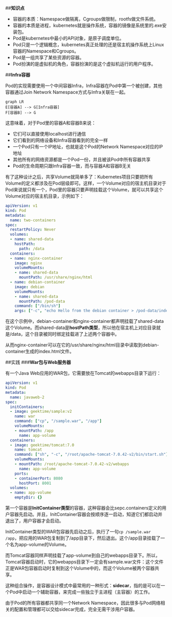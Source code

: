 ##**知识点**
- 容器的本质：Namespace做隔离，Cgroups做限制，rootfs做文件系统。
- 容器的本质是进程，kubernetes就是操作系统，容器的镜像是系统里的.exe安装包。
- Pod是kubernetes中最小的API对象，是原子调度单位。
- Pod只是一个逻辑概念，kubernetes真正处理的还是宿主机操作系统上Linux容器的Namespace和Cgroups。
- Pod是一组共享了某些资源的容器。
- Pod扮演的是虚拟机的角色，容器扮演的是这个虚拟机运行的用户程序。

##**Infra容器**

Pod的实现需要使用一个中间容器Infra，Infra容器在Pod中第一个被创建，其他容器通过Join Network Namespace方式与Infra关联在一起。

```mermaid
graph LR
E[容器A] --> G[Infra容器]    
F[容器B] --> G
```

这意味着，对于Pod里的容器A和容器B来说：

- 它们可以直接使用localhost进行通信
- 它们看到的网络设备和Infra容器看到的完全一样
- 一个Pod只有一个IP地址，也就是这个Pod的Network Namespace对应的IP地址
- 其他所有的网络资源都是一个Pod一份，并且被该Pod中所有容器共享
- Pod的生命周期只跟Infra容器一致，而与容器A和容器B无关

有了这种设计之后，共享Volume就简单多了：Kubernetes项目只要把所有Volume的定义都涉及在Pod层级即可。这样，一个Volume对应的宿主机目录对于Pod来说就只有一个，Pod里的容器只要声明挂载这个Volume，就可以共享这个Volume对应的宿主机目录，示例如下：

```yaml
apiVersion: v1
kind: Pod
metadata:
  name: two-containers
spec:
  restartPolicy: Never
  volumes:
  - name: shared-data
    hostPath:
      path: /data
  containers:
  - name: nginx-container
    image: nginx
    volumeMounts:
    - name: shared-data
      mountPath: /usr/share/nginx/html
  - name: debian-container
    image: debian
    volumeMounts:
    - name: shared-data
      mountPath: /pod-data
    command: ["/bin/sh"]
    args: ["-c", "echo Hello from the debian container > /pod-data/index.html"]  
```

在这个示例中，debian-container和nginx-container都声明挂载了shared-data这个Volume。而shared-data是**hostPath类型**，所以他在宿主机上对应目录就是/data，这个目录被同时绑定挂载进了上述两个容器中。

从而nginx-container可以在它的/usr/share/nginx/html目录中读取到debian-container生成的index.html文件。

##实践
###**War包与Web服务器**

有一个Java Web应用的WAR包，它需要放在Tomcat的webapps目录下运行：

```yaml
apiVersion: v1
kind: Pod
metadata:
  name: javaweb-2
spec:
  initContainers:
  - image: geektime/sample:v2
    name: war
    command: ["cp", "/sample.war", "/app"]
    volumeMounts:
    - mountPath: /app
      name: app-volume
  containers:
  - image: geektime/tomcat:7.0
    name: tomcat
    command: ["sh", "-c", "/root/apache-tomcat-7.0.42-v2/bin/start.sh"]
    volumeMounts:
    - mountPath: /root/apache-tomcat-7.0.42-v2/webapps
      name: app-volume
    ports:
    - containerPort: 8080
      hostPort: 8001
  volumes:
  - name: app-volume
    emptyDir: {}
```

第一个容器是**InitContainer类型**的容器，这种容器会比sepc.containers定义的用户容器先启动。并且，InitContainer容器会按顺序逐一启动，知道它们都启动并退出了，用户容器才会启动。

InitContainer类型的WAR包容器先启动之后，执行了一句`cp /sample.war /app`，把应用的WAR包复制到了/app目录下，然后退出。这个/app目录挂载了一个名为app-volume的Volume。

而Tomcat容器同样声明挂载了app-volume到自己的webapps目录下。所以，Tomcat容器启动时，它的webapps目录下一定会有sample.war文件：这个文件正是WAR包容器启动时复制到这个Volume中的，而这个Volume被两个容器共享。

这种组合操作，是容器设计模式中最常用的一种形式：**sidecar**，指的是可以在一个Pod中启动一个辅助容器，来完成一些独立于主进程（主容器）的工作。

由于Pod的所有容器都共享同一个Network Namespace，因此很多与Pod网络相关的配置和管理都可以交给sidecar完成，完全无需干涉用户容器。
